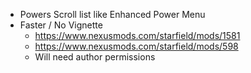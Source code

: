 - Powers Scroll list like Enhanced Power Menu
- Faster / No Vignette
	- https://www.nexusmods.com/starfield/mods/1581
	- https://www.nexusmods.com/starfield/mods/598
	- Will need author permissions